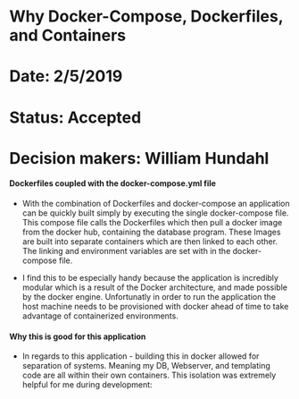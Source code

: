 # Why Docker-Compose, Dockerfiles, and Containers
# Date: 2/5/2019

# Status: Accepted
# Decision makers: William Hundahl

#### Dockerfiles coupled with the docker-compose.yml file

- With the combination of Dockerfiles and docker-compose an application can be quickly built simply by executing the single docker-compose file. This compose file calls the Dockerfiles which then pull a docker image from the docker hub, containing the database program. These Images are built into separate containers which are then linked to each other. The linking and environment variables are set with in the docker-compose file.

- I find this to be especially handy because the application is incredibly modular which is a result of the Docker architecture, and made possible by the docker engine. Unfortunatly in order to run the application the host machine needs to be provisioned with docker ahead of time to take advantage of containerized environments. 

#### Why this is good for this application

- In regards to this application - building this in docker allowed for separation of systems. Meaning my DB, Webserver, and templating code are all within their own containers. This isolation was extremely helpful for me during development:
  
